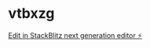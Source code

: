 # vtbxzg

[Edit in StackBlitz next generation editor ⚡️](https://stackblitz.com/~/github.com/qccfatema/vtbxzg)